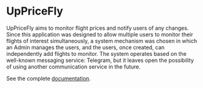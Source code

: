 # UpPriceFly

UpPriceFly aims to monitor flight prices and notify users of any changes. Since this application was designed to allow multiple users to monitor their flights of interest simultaneously, a system mechanism was chosen in which an Admin manages the users, and the users, once created, can independently add flights to monitor. The system operates based on the well-known messaging service: Telegram, but it leaves open the possibility of using another communication service in the future.

See the complete [documentation](https://github.com/gioviben/UpPriceFly_java/blob/master/DOC/Documentation_ITA.pdf).
